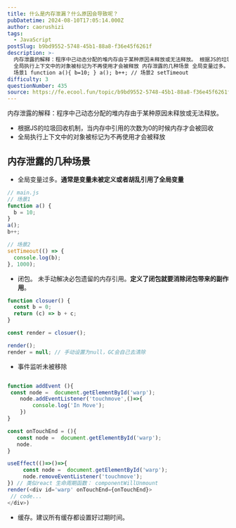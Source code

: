 ```yaml
---
title: 什么是内存泄漏？什么原因会导致呢？
pubDatetime: 2024-08-10T17:05:14.000Z
author: caorushizi
tags:
  - JavaScript
postSlug: b9bd9552-5748-45b1-88a8-f36e45f6261f
description: >-
  内存泄露的解释：程序中己动态分配的堆内存由于某种原因未释放或无法释放。 根据JS的垃圾回收机制，当内存中引用的次数为0的时候内存才会被回收
  全局执行上下文中的对象被标记为不再使用才会被释放 内存泄露的几种场景 全局变量过多。通常是变量未被定义或者胡乱引用了全局变量 // main.js //
  场景1 function a(){ b=10; } a(); b++; // 场景2 setTimeout
difficulty: 3
questionNumber: 435
source: https://fe.ecool.fun/topic/b9bd9552-5748-45b1-88a8-f36e45f6261f
---
```


内存泄露的解释：程序中己动态分配的堆内存由于某种原因未释放或无法释放。

- 根据JS的垃圾回收机制，当内存中引用的次数为0的时候内存才会被回收
- 全局执行上下文中的对象被标记为不再使用才会被释放

## 内存泄露的几种场景

- 全局变量过多。**通常是变量未被定义或者胡乱引用了全局变量**

```js
// main.js
// 场景1
function a() {
  b = 10;
}
a();
b++;

// 场景2
setTimeout(() => {
  console.log(b);
}, 1000);
```

- 闭包。 未手动解决必包遗留的内存引用。**定义了闭包就要消除闭包带来的副作用**。

```js
function closuer() {
  const b = 0;
  return (c) => b + c;
}

const render = closuer();

render();
render = null; // 手动设置为null，GC会自己去清除
```

- 事件监听未被移除

```js

function addEvent (){
 const node =  document.getElementById('warp');
    node.addEventListener('touchmove',()=>{
        console.log('In Move');
    })
}

const onTouchEnd = (){
   const node =  document.getElementById('warp');
   node.
}

useEffect(()=>()=>{
     const node =  document.getElementById('warp');
     node.removeEventListener('touchmove');
}) // 类似react 生命周期函数： componentWillUnmount
render(<div id='warp' onTouchEnd={onTouchEnd}>
 // code...
</div>)
```

- 缓存。建议所有缓存都设置好过期时间。
